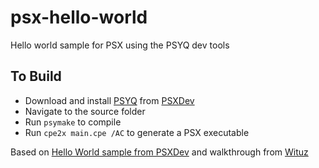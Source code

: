 # psx-hello-world
Hello world sample for PSX using the PSYQ dev tools

## To Build

- Download and install [PSYQ](http://www.psxdev.net/downloads.html) from [PSXDev](http://www.psxdev.net)
- Navigate to the source folder
- Run `psymake` to compile
- Run `cpe2x main.cpe /AC` to generate a PSX executable

Based on [Hello World sample from PSXDev](http://www.psxdev.net/help/psyq_hello_world.html) and walkthrough from [Wituz](https://www.youtube.com/watch?v=BC6uXz7p2bI&t=293s) 
